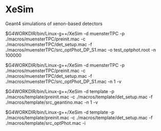 # XeSim
 Geant4 simulations of xenon-based detectors

  $G4WORKDIR/bin/Linux-g++/XeSim -d muensterTPC -p ./macros/muensterTPC/preinit.mac -c ./macros/muensterTPC/det_setup.mac -f ./macros/muensterTPC/src_optPhot_DP_S1.mac -o test_optphot.root -n 100000
  
  $G4WORKDIR/bin/Linux-g++/XeSim -d muensterTPC -p ./macros/muensterTPC/preinit.mac -c ./macros/muensterTPC/det_setup.mac -f ./macros/muensterTPC/src_optPhot_DP_S1.mac -n 1 -v
  
  $G4WORKDIR/bin/Linux-g++/XeSim -d template -p ./macros/template/preinit.mac -c ./macros/template/det_setup.mac -f ./macros/template/src_geantino.mac -n 1 -v
  
  $G4WORKDIR/bin/Linux-g++/XeSim -d template -p ./macros/template/preinit.mac -c ./macros/template/det_setup.mac -f ./macros/template/src_optPhot.mac -i
  
  
